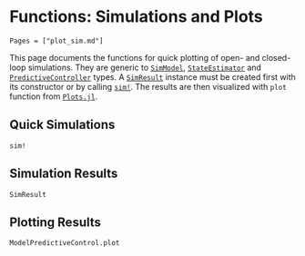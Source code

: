 # Functions: Simulations and Plots

```@contents
Pages = ["plot_sim.md"]
```

This page documents the functions for quick plotting of open- and closed-loop
simulations. They are generic to [`SimModel`](@ref), [`StateEstimator`](@ref) and
[`PredictiveController`](@ref) types. A [`SimResult`](@ref) instance must be created first
with its constructor or by calling [`sim!`](@ref). The results are then visualized with
`plot` function from [`Plots.jl`](https://github.com/JuliaPlots/Plots.jl).

## Quick Simulations

```@docs
sim!
```

## Simulation Results

```@docs
SimResult
```

## Plotting Results

```@docs
ModelPredictiveControl.plot
```
